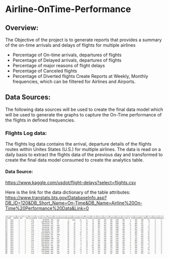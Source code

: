 # Airline-OnTime-Performance

## Overview:

The Objective of the project is to generate reports that provides a summary of the on-time arrivals and delays of flights for multiple airlines
-	Percentage of On-time arrivals, departures of flights
-	Percentage of Delayed arrivals, departures of flights
-	Percentage of major reasons of flight delays
-	Percentage of Canceled flights
-	Percentage of Diverted flights
Create Reports at Weekly, Monthly frequencies, which can be filtered for Airlines and Airports.

## Data Sources:

The following data sources will be used to create the final data model which will be used to generate the graphs to capture the On-Time performance of the flights in defined frequencies.

### Flights Log data:

The flights log data contains the arrival, departure details of the flights routes within Unites States (U.S.) for multiple airlines. The data is read on a daily basis to extract the flights data of the previous day and transformed to create the final data model consumed to create the analytics table.

#### Data Source:
https://www.kaggle.com/usdot/flight-delays?select=flights.csv

Here is the link for the data dictionary of the table attributes:
https://www.transtats.bts.gov/DatabaseInfo.asp?DB_ID=120&DB_Short_Name=On-Time&DB_Name=Airline%20On-Time%20Performance%20Data&Link=0

![Sample Flight Log Data](Flights_Logdata_small.png)
